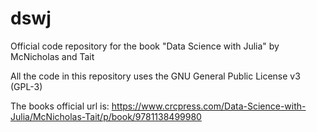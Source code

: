 # dswj
Official code repository for the book "Data Science with Julia" by McNicholas and Tait

All the code in this repository uses the GNU General Public License v3 (GPL-3) 

The books official url is:
https://www.crcpress.com/Data-Science-with-Julia/McNicholas-Tait/p/book/9781138499980
